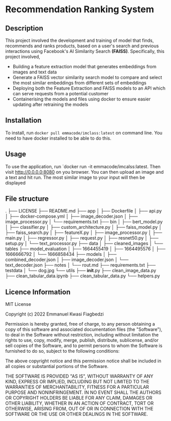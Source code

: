 # Recommendation Ranking System
## Description
This project involved the development and training of model that finds, recommends and ranks products, based on a user's search and previous interactions using Facebook's AI Similarity Search **(FAISS)**. Specifically, this project involved,
- Building a feature extraction model that generates embeddings from images and text data
- Generate a FAISS vector similarity search model to compare and select the most similar embeddings from different sets of embeddings
- Deploying both the Feature Extraction and FAISS models to an API which can serve requests from a potential customer
- Containerising the models and files using docker to ensure easier updating after retraining the models

## Installation
To install, run `docker pull emmacode/imclass:latest` on command line. You need to have docker installed to be able to do this.

## Usage
To use the application, run `docker run -it emmacode/imcalss:latest. Then visit http://0.0.0.0:8080 on you browser. You can then upload
an image and a text and hit run. The most similar image to your input will then be displayed

## File structure
.
├── LICENSE
├── README.md
├── app
│   ├── Dockerfile
│   ├── api.py
│   ├── docker-compose.yml
│   ├── image_decoder.json
│   ├── image_processor.py
│   └── requirements.txt
├── bin
│   ├── bert_model.py
│   ├── classifier.py
│   ├── custom_architecture.py
│   ├── faiss_model.py
│   ├── faiss_search.py
│   ├── featureX.py
│   ├── image_processor.py
│   ├── main.py
│   ├── regressor.py
│   ├── request.py
│   ├── resnet50.py
│   ├── setup.py
│   └── text_processor.py
├── data
│   ├── cleaned_images
│   └── tables
├── model_evaluation
│   ├── 1664455419
│   ├── 1664495576
│   ├── 1666666792
│   └── 1666858434
├── models
│   ├── combined_decoder.json
│   ├── image_decoder.json
│   └── text_decoder.json
├── notes
│   └── rout.md
├── requirements.txt
├── testdata
│   └── dog.jpg
└── utils
    ├── __init__.py
    ├── clean_image_data.py
    ├── clean_tabular_data.ipynb
    ├── clean_tabular_data.py
    └── helpers.py


## Licence Information
MIT License

Copyright (c) 2022 Emmanuel Kwasi Fiagbedzi

Permission is hereby granted, free of charge, to any person obtaining a copy
of this software and associated documentation files (the "Software"), to deal
in the Software without restriction, including without limitation the rights
to use, copy, modify, merge, publish, distribute, sublicense, and/or sell
copies of the Software, and to permit persons to whom the Software is
furnished to do so, subject to the following conditions:

The above copyright notice and this permission notice shall be included in all
copies or substantial portions of the Software.

THE SOFTWARE IS PROVIDED "AS IS", WITHOUT WARRANTY OF ANY KIND, EXPRESS OR
IMPLIED, INCLUDING BUT NOT LIMITED TO THE WARRANTIES OF MERCHANTABILITY,
FITNESS FOR A PARTICULAR PURPOSE AND NONINFRINGEMENT. IN NO EVENT SHALL THE
AUTHORS OR COPYRIGHT HOLDERS BE LIABLE FOR ANY CLAIM, DAMAGES OR OTHER
LIABILITY, WHETHER IN AN ACTION OF CONTRACT, TORT OR OTHERWISE, ARISING FROM,
OUT OF OR IN CONNECTION WITH THE SOFTWARE OR THE USE OR OTHER DEALINGS IN THE
SOFTWARE.
